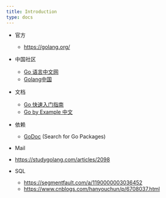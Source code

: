```yaml
---
title: Introduction
type: docs
---
```



- 官方
  - https://golang.org/

- 中国社区
  - [Go 语言中文网](https://studygolang.com/)
  - [Golang中国](https://studygolang.com/)


- 文档
  - [Go 快速入门指南](http://tour.studygolang.com/list)
  - [Go by Example 中文](https://books.studygolang.com/gobyexample/)


- 依赖
  - [GoDoc](https://godoc.org/) (Search for Go Packages)


- Mail
  
- https://studygolang.com/articles/2098
  
- SQL
  - https://segmentfault.com/a/1190000003036452
  - https://www.cnblogs.com/hanyouchun/p/6708037.html

  